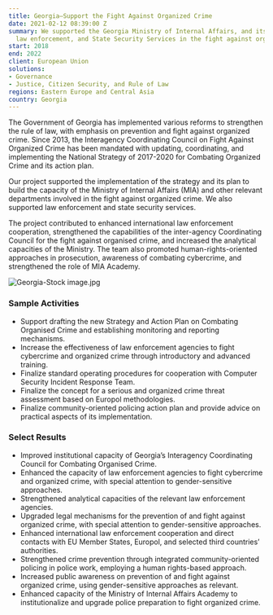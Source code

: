 ```yaml
---
title: Georgia—Support the Fight Against Organized Crime
date: 2021-02-12 08:39:00 Z
summary: We supported the Georgia Ministry of Internal Affairs, and its relevant departments,
  law enforcement, and State Security Services in the fight against organized crime.
start: 2018
end: 2022
client: European Union
solutions:
- Governance
- Justice, Citizen Security, and Rule of Law
regions: Eastern Europe and Central Asia
country: Georgia
---
```


The Government of Georgia has implemented various reforms to strengthen the rule of law, with emphasis on prevention and fight against organized crime. Since 2013, the Interagency Coordinating Council on Fight Against Organized Crime has been mandated with updating, coordinating, and implementing the National Strategy of 2017-2020 for Combating Organized Crime and its action plan.

Our project supported the implementation of the strategy and its plan to build the capacity of the Ministry of Internal Affairs (MIA) and other relevant departments involved in the fight against organized crime. We also supported law enforcement and state security services.

The project contributed to enhanced international law enforcement cooperation, strengthened the capabilities of the inter-agency Coordinating Council for the fight against organised crime, and increased the analytical capacities of the Ministry. The team also promoted human-rights-oriented approaches in prosecution, awareness of combating cybercrime, and strengthened the role of MIA Academy.

![Georgia-Stock image.jpg](/uploads/Georgia-Stock%20image.jpg)
 
### Sample Activities

* Support drafting the new Strategy and Action Plan on Combating Organised Crime and establishing monitoring and reporting mechanisms.
*  Increase the effectiveness of law enforcement agencies to fight cybercrime and organized crime through introductory and advanced training. 
* Finalize standard operating procedures for cooperation with Computer Security Incident Response Team.
* Finalize the concept for a serious and organized crime threat assessment based on Europol methodologies.
* Finalize community-oriented policing action plan and provide advice on practical aspects of its implementation.

### Select Results

* Improved institutional capacity of Georgia’s Interagency Coordinating Council for Combating Organised Crime.
* Enhanced the capacity of law enforcement agencies to fight cybercrime and organized crime, with special attention to gender-sensitive approaches.
* Strengthened analytical capacities of the relevant law enforcement agencies.
* Upgraded legal mechanisms for the prevention of and fight against organized crime, with special attention to gender-sensitive approaches.
* Enhanced international law enforcement cooperation and direct contacts with EU Member States, Europol, and selected third countries’ authorities.
* Strengthened crime prevention through integrated community-oriented policing in police work, employing a human rights-based approach.
* Increased public awareness on prevention of and fight against organized crime, using gender-sensitive approaches as relevant.
* Enhanced capacity of the Ministry of Internal Affairs Academy to institutionalize and upgrade police preparation to fight organized crime.